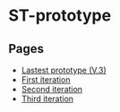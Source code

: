 # ST-prototype

## Pages

- [Lastest prototype (V.3)](http://st.maddev.nl/)
- [First iteration](http://first-prototype.maddev.nl/)
- [Second iteration](http://second-prototype.maddev.nl/)
- [Third iteration](http://third-prototype.maddev.nl/)